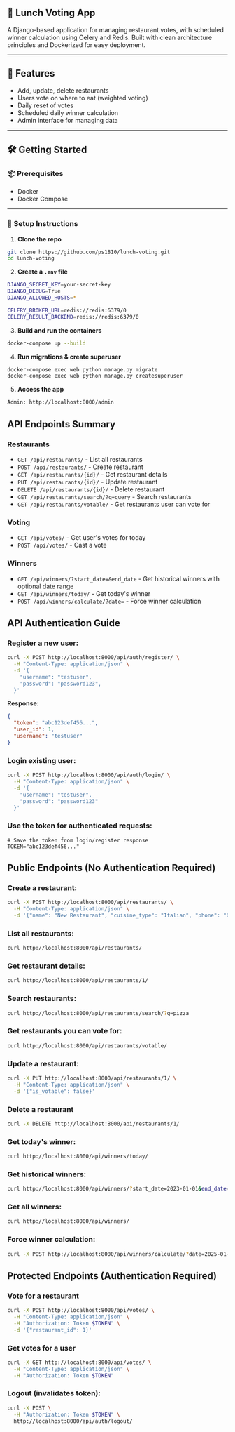 ## 🥗 Lunch Voting App

A Django-based application for managing restaurant votes, with scheduled winner calculation using Celery and Redis. Built with clean architecture principles and Dockerized for easy deployment.

---

## 🚀 Features

- Add, update, delete restaurants
- Users vote on where to eat (weighted voting)
- Daily reset of votes
- Scheduled daily winner calculation
- Admin interface for managing data

---

## 🛠️ Getting Started

### 📦 Prerequisites

- Docker
- Docker Compose

---

### 🔧 Setup Instructions

1. **Clone the repo**

```bash
git clone https://github.com/ps1810/lunch-voting.git
cd lunch-voting
```

2. **Create a `.env` file**
```bash
DJANGO_SECRET_KEY=your-secret-key
DJANGO_DEBUG=True
DJANGO_ALLOWED_HOSTS=*

CELERY_BROKER_URL=redis://redis:6379/0
CELERY_RESULT_BACKEND=redis://redis:6379/0
```
3. **Build and run the containers**

```bash
docker-compose up --build
```
4. **Run migrations & create superuser**

```bash
docker-compose exec web python manage.py migrate
docker-compose exec web python manage.py createsuperuser
```
5. **Access the app**

```bash
Admin: http://localhost:8000/admin
```

## API Endpoints Summary

### Restaurants
- `GET /api/restaurants/` - List all restaurants
- `POST /api/restaurants/` - Create restaurant
- `GET /api/restaurants/{id}/` - Get restaurant details
- `PUT /api/restaurants/{id}/` - Update restaurant
- `DELETE /api/restaurants/{id}/` - Delete restaurant
- `GET /api/restaurants/search/?q=query` - Search restaurants
- `GET /api/restaurants/votable/` - Get restaurants user can vote for

### Voting
- `GET /api/votes/` - Get user's votes for today
- `POST /api/votes/` - Cast a vote

### Winners
- `GET /api/winners/?start_date=&end_date` - Get historical winners with optional date range
- `GET /api/winners/today/` - Get today's winner
- `POST /api/winners/calculate/?date=` - Force winner calculation

## API Authentication Guide

### Register a new user:
```bash
curl -X POST http://localhost:8000/api/auth/register/ \
  -H "Content-Type: application/json" \
  -d '{
    "username": "testuser", 
    "password": "password123",
  }'
```

**Response:**
```json
{
  "token": "abc123def456...",
  "user_id": 1,
  "username": "testuser"
}
```

### Login existing user:
```bash
curl -X POST http://localhost:8000/api/auth/login/ \
  -H "Content-Type: application/json" \
  -d '{
    "username": "testuser",
    "password": "password123"
  }'
```

### Use the token for authenticated requests:
```
# Save the token from login/register response
TOKEN="abc123def456..."
```

## Public Endpoints (No Authentication Required)

### Create a restaurant:
```bash
curl -X POST http://localhost:8000/api/restaurants/ \
  -H "Content-Type: application/json" \
  -d '{"name": "New Restaurant", "cuisine_type": "Italian", "phone": "01234...", "address":"Amsterdam"}'
```

### List all restaurants:
```bash
curl http://localhost:8000/api/restaurants/
```

### Get restaurant details:
```bash
curl http://localhost:8000/api/restaurants/1/
```

### Search restaurants:
```bash
curl http://localhost:8000/api/restaurants/search/?q=pizza
```

### Get restaurants you can vote for:
```bash
curl http://localhost:8000/api/restaurants/votable/
```

### Update a restaurant:
```bash
curl -X PUT http://localhost:8000/api/restaurants/1/ \
  -H "Content-Type: application/json" \
  -d '{"is_votable": false}'
```

### Delete a restaurant
```bash
curl -X DELETE http://localhost:8000/api/restaurants/1/
```

### Get today's winner:
```bash
curl http://localhost:8000/api/winners/today/
```

### Get historical winners:
```bash
curl http://localhost:8000/api/winners/?start_date=2023-01-01&end_date=2023-12-31
```

### Get all winners:
```bash
curl http://localhost:8000/api/winners/
```

### Force winner calculation:
```bash
curl -X POST http://localhost:8000/api/winners/calculate/?date=2025-01-01
```

## Protected Endpoints (Authentication Required)

### Vote for a restaurant
```bash
curl -X POST http://localhost:8000/api/votes/ \
  -H "Content-Type: application/json" \
  -H "Authorization: Token $TOKEN" \
  -d '{"restaurant_id": 1}'
```

### Get votes for a user
```bash
curl -X GET http://localhost:8000/api/votes/ \
  -H "Content-Type: application/json" \
  -H "Authorization: Token $TOKEN"
```

### Logout (invalidates token):
```bash
curl -X POST \
  -H "Authorization: Token $TOKEN" \
  http://localhost:8000/api/auth/logout/
```
